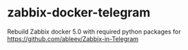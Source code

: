 # zabbix-docker-telegram
Rebuild Zabbix docker 5.0 with required python packages for https://github.com/ableev/Zabbix-in-Telegram
